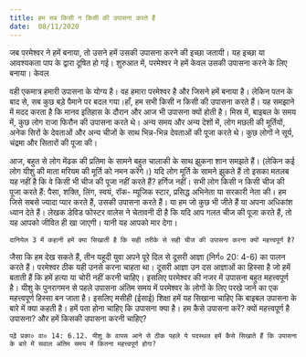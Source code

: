 ```yaml
---
title: हम सब किसी न किसी की उपासना करते हैं
date:  08/11/2020
---
```


जब परमेश्वर ने हमें बनाया, तो उसने हमें उसकी उपासना करने की इच्छा जतायी। यह इच्छा या आवश्यकता पाप के द्वारा दूषित हो गई। शुरुआत में, परमेश्वर ने हमें केवल उसकी उपासना करने के लिए बनाया। केवल

वही एकमात्र हमारी उपासना के योग्य है। वह हमारा परमेश्वर है और जिसने हमें बनाया है। लेकिन पतन के बाद से, सब कुछ बड़े पैमाने पर बदल गया।हाँ, हम सभी किसी न किसी की उपासना करते हैं। यह समझाने में मदद करता है कि मानव इतिहास के दौरान और आज भी उपासना क्यों होती है। मिस्र में, बाइबल के समय में, कुछ लोग राजा फिरौन की उपासना करते थे। अन्य समय और अन्य देशों में, लोग मछली की मूर्तियों, अनेक सिरों के देवताओं और अन्य चीजों के साथ भिन्न-भिन्न देवताओं की पूजा करते थे। कुछ लोगों ने सूर्य, चंद्रमा और सितारों की पूजा की।

आज, बहुत से लोग मेंढक की प्रतिमा के सामने बहुत चालाकी के साथ झुकना शान समझते हैं। (लेकिन कई लोग यीशु की माता मरियम की मूर्ति को नमन करेंगे।) यदि लोग मूर्ति के सामने झुकते हैं तो इसका मतलब यह नहीं है कि वे किसी भी चीज की पूजा नहीं करते हैं? हर्गिज नहीं। सभी लोग किसी न किसी चीज की पूजा करते हैं: पैसा, शक्ति, लिंग, स्वयं, रॉक- म्यूजिक स्टार, प्रसिद्ध अभिनेता या सरकारी नेता की। हम जिसे सबसे ज्यादा प्यार करते हैं, उसकी उपासना करते हैं। या हम जो कुछ भी जीते हैं या अपना अधिकांश ध्यान देते हैं। लेखक डेविड फोस्टर वालेस ने चेतावनी दी है कि यदि आप गलत चीज की पूजा करते हैं, तो यह आपको जीवित ही खा जाएगी। यानी यह आपको मार देगा।

`दानियेल 3 में कहानी हमें क्या सिखाती है कि सही तरीके से सही चीज की उपासना करना क्यों महत्त्वपूर्ण है?`

जैसा कि हम देख सकते हैं, तीन यहूदी युवा अपने पूरे दिल से दूसरी आज्ञा (निर्ग० 20: 4-6) का पालन करते हैं। परमेश्वर ठीक यही उनसे करना चाहता था। दूसरी आज्ञा उन दस आज्ञाओं का हिस्सा है जो हमें बताती हैं कि हमें हत्या या चोरी नहीं करनी चाहिए। इसलिए परमेश्वर की नजर में उपासना बहुत महत्त्वपूर्ण है। यीशु के पुनरागमन से पहले उपासना अंतिम समय में परमेश्वर के लोगों के लिए परखे जाने का एक महत्त्वपूर्ण हिस्सा बन जाता है। इसलिए मसीही (ईसाई) शिक्षा हमें यह सिखाना चाहिए कि बाइबल उपासना के बारे में क्या कहती है। हमें पता होना चाहिए कि उपासना क्या है। हम कैसे उपासना करें? क्यों महत्त्वपूर्ण है उपासना? और हमें किसकी उपासना करनी चाहिए?

`पढ़ें प्रका० वा० 14: 6.12. यीशु के वापस आने से ठीक पहले ये पदस्थल हमें कैसे सिखाते हैं कि उपासना के बारे में सवाल अंतिम समय में कितना महत्त्वपूर्ण होगा?`